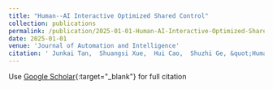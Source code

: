 ```yaml
---
title: "Human--AI Interactive Optimized Shared Control"
collection: publications
permalink: /publication/2025-01-01-Human-AI-Interactive-Optimized-Shared-Control
date: 2025-01-01
venue: 'Journal of Automation and Intelligence'
citation: ' Junkai Tan,  Shuangsi Xue,  Hui Cao,  Shuzhi Ge, &quot;Human--AI Interactive Optimized Shared Control.&quot; Journal of Automation and Intelligence, 2025.'
---
```

Use [Google Scholar](https://scholar.google.com/scholar?q=Human++AI+Interactive+Optimized+Shared+Control){:target="_blank"} for full citation